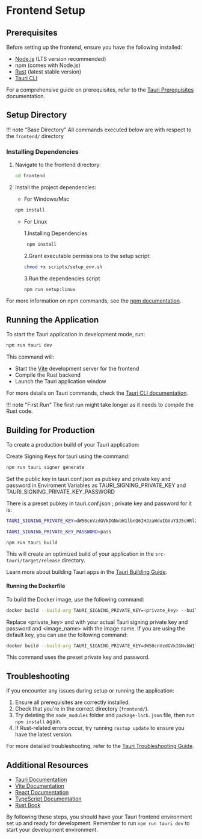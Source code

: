 # Frontend Setup

## Prerequisites

Before setting up the frontend, ensure you have the following installed:

- [Node.js](https://nodejs.org/) (LTS version recommended)
- npm (comes with Node.js)
- [Rust](https://www.rust-lang.org/tools/install) (latest stable version)
- [Tauri CLI](https://v2.tauri.app/start/prerequisites/)

For a comprehensive guide on prerequisites, refer to the [Tauri Prerequisites](https://v2.tauri.app/start/prerequisites/) documentation.

## Setup Directory

!!! note "Base Directory"
All commands executed below are with respect to the `frontend/` directory

### Installing Dependencies

1. Navigate to the frontend directory:

   ```bash
   cd frontend
   ```

2. Install the project dependencies:
   - For Windows/Mac
    ```bash
    npm install
    ```
   - For Linux
   
     1.Installing Dependencies
        ```bash 
         npm install
        ```
     2.Grant executable permissions to the setup script:  
      ```bash
      chmod +x scripts/setup_env.sh
      ```
     3.Run the dependencies script
        ```bash 
        npm run setup:linux

For more information on npm commands, see the [npm documentation](https://docs.npmjs.com/).

## Running the Application

To start the Tauri application in development mode, run:

```bash
npm run tauri dev
```

This command will:

- Start the [Vite](https://vitejs.dev/) development server for the frontend
- Compile the Rust backend
- Launch the Tauri application window

For more details on Tauri commands, check the [Tauri CLI documentation](https://tauri.app/v1/api/cli).

!!! note "First Run"
The first run might take longer as it needs to compile the Rust code.

## Building for Production

To create a production build of your Tauri application:

Create Signing Keys for tauri using the command:

```bash
npm run tauri signer generate
```

Set the public key in tauri.conf.json as pubkey and private key and password in Enviroment Variables as TAURI_SIGNING_PRIVATE_KEY and TAURI_SIGNING_PRIVATE_KEY_PASSWORD

There is a preset pubkey in tauri.conf.json ; private key and password for it is:

```bash
TAURI_SIGNING_PRIVATE_KEY=dW50cnVzdGVkIGNvbW1lbnQ6IHJzaWduIGVuY3J5cHRlZCBzZWNyZXQga2V5ClJXUlRZMEl5NlF2SjE3cWNXOVlQQ0JBTlNITEpOUVoyQ3ZuNTdOSkwyNE1NN2RmVWQ1a0FBQkFBQUFBQUFBQUFBQUlBQUFBQU9XOGpTSFNRd0Q4SjNSbm5Oc1E0OThIUGx6SS9lWXI3ZjJxN3BESEh1QTRiQXlkR2E5aG1oK1g0Tk5kcmFzc0IvZFZScEpubnptRkxlbDlUR2R1d1Y5OGRSYUVmUGoxNTFBcHpQZ1dSS2lHWklZVHNkV1Byd1VQSnZCdTZFWlVGOUFNVENBRlgweUU9Cg==
```

```bash
TAURI_SIGNING_PRIVATE_KEY_PASSWORD=pass
```

```bash
npm run tauri build
```

This will create an optimized build of your application in the `src-tauri/target/release` directory.

Learn more about building Tauri apps in the [Tauri Building Guide](https://tauri.app/v1/guides/building/).

#### Running the Dockerfile

To build the Docker image, use the following command:
```bash
docker build --build-arg TAURI_SIGNING_PRIVATE_KEY=<private_key> --build-arg TAURI_SIGNING_PRIVATE_KEY_PASSWORD=<password> -t <image_name> .
```
Replace <private_key> and <password> with your actual Tauri signing private key and password and <image_name> with the image name. If you are using the default key, you can use the following command:

```bash
docker build --build-arg TAURI_SIGNING_PRIVATE_KEY=dW50cnVzdGVkIGNvbW1lbnQ6IHJzaWduIGVuY3J5cHRlZCBzZWNyZXQga2V5ClJXUlRZMEl5NlF2SjE3cWNXOVlQQ0JBTlNITEpOUVoyQ3ZuNTdOSkwyNE1NN2RmVWQ1a0FBQkFBQUFBQUFBQUFBQUlBQUFBQU9XOGpTSFNRd0Q4SjNSbm5Oc1E0OThIUGx6SS9lWXI3ZjJxN3BESEh1QTRiQXlkR2E5aG1oK1g0Tk5kcmFzc0IvZFZScEpubnptRkxlbDlUR2R1d1Y5OGRSYUVmUGoxNTFBcHpQZ1dSS2lHWklZVHNkV1Byd1VQSnZCdTZFWlVGOUFNVENBRlgweUU9Cg== --build-arg TAURI_SIGNING_PRIVATE_KEY_PASSWORD=pass -t <image_name> .
```
This command uses the preset private key and password.

## Troubleshooting

If you encounter any issues during setup or running the application:

1. Ensure all prerequisites are correctly installed.
2. Check that you're in the correct directory (`frontend/`).
3. Try deleting the `node_modules` folder and `package-lock.json` file, then run `npm install` again.
4. If Rust-related errors occur, try running `rustup update` to ensure you have the latest version.

For more detailed troubleshooting, refer to the [Tauri Troubleshooting Guide](https://tauri.app/v1/guides/debugging/debugging/).

## Additional Resources

- [Tauri Documentation](https://tauri.app/v1/guides/)
- [Vite Documentation](https://vitejs.dev/guide/)
- [React Documentation](https://reactjs.org/docs/getting-started.html)
- [TypeScript Documentation](https://www.typescriptlang.org/docs/)
- [Rust Book](https://doc.rust-lang.org/book/)

By following these steps, you should have your Tauri frontend environment set up and ready for development. Remember to run `npm run tauri dev` to start your development environment.
